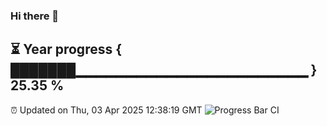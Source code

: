 ### Hi there 👋
⏳ Year progress { ███████▁▁▁▁▁▁▁▁▁▁▁▁▁▁▁▁▁▁▁▁▁▁▁ } 25.35 %
---
⏰ Updated on Thu, 03 Apr 2025 12:38:19 GMT
![Progress Bar CI](https://github.com/liununu/liununu/workflows/Progress%20Bar%20CI/badge.svg)
